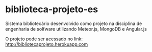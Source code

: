 # biblioteca-projeto-es

Sistema bibliotecário desenvolvido como projeto na disciplina de engenharia de solfware utilizando Meteor.js, MongoDB e Angular.js

O projeto pode ser acessado no link:
http://bibliotecaprojeto.herokuapp.com

